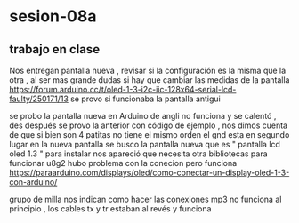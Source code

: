 # sesion-08a
## trabajo en clase

Nos entregan pantalla nueva , revisar si la configuración es la misma que la otra , al ser mas grande dudas si hay que cambiar las medidas de la pantalla 
<https://forum.arduino.cc/t/oled-1-3-i2c-iic-128x64-serial-lcd-faulty/250171/13> 
se provo si funcionaba la pantalla antigui

se probo la pantalla nueva en Arduino de angli no funciona y se calentó , des después se provo la anterior con código de ejemplo , nos dimos cuenta de que si bien son 4 patitas no tiene el mismo orden el gnd esta en segundo lugar en la nueva pantalla 
se busco la pantalla nueva que es " pantalla lcd oled 1.3 " para instalar nos apareció que necesita otra bibliotecas para funcionar u8g2 
hubo problema con la conecion pero funciona 
<https://paraarduino.com/displays/oled/como-conectar-un-display-oled-1-3-con-arduino/> 

grupo de milla nos indican como hacer las conexiones mp3
no funciona al principio , los cables tx y tr estaban al revés  y funciona 
